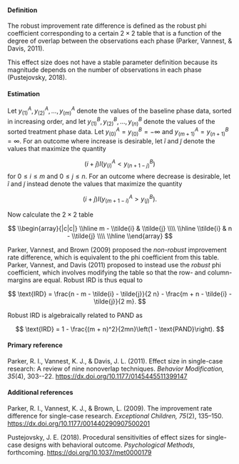 #### Definition 

The robust improvement rate difference is defined as the robust phi coefficient corresponding to a certain $2 \times 2$ table that is a function of the degree of overlap between the observations each phase (Parker, Vannest, & Davis, 2011). 

This effect size does not have a stable parameter definition because its magnitude depends on the number of observations in each phase (Pustejovsky, 2018). 

#### Estimation

Let $y^A_{(1)},y^A_{(2)},...,y^A_{(m)}$ denote the values of the baseline phase data, sorted in increasing order, and let $y^B_{(1)},y^B_{(2)},...,y^B_{(n)}$ denote the values of the sorted treatment phase data. Let $y^A_{(0)} = y^B_{(0)} = -\infty$ and $y^A_{(m + 1)} = y^B_{(n + 1)} = \infty$. For an outcome where increase is desirable, let $\tilde{i}$ and $\tilde{j}$ denote the values that maximize the quantity

$$
\left(i + j\right) I\left(y^A_{(i)} < y^B_{(n + 1 - j)}\right)
$$
for $0 \leq i \leq m$ and $0 \leq j \leq n$. For an outcome where decrease is desirable, let $\tilde{i}$ and $\tilde{j}$ instead denote the values that maximize the quantity

$$
\left(i + j\right) I\left(y^A_{(m + 1 - i)} > y^B_{(j)}\right).
$$

Now calculate the $2 \times 2$ table

$$
\\begin{array}{|c|c|} \\hline
m - \\tilde{i} & \\tilde{j} \\\\ \\hline
\\tilde{i} & n - \\tilde{j} \\\\ \\hline
\\end{array}
$$

Parker, Vannest, and Brown (2009) proposed the _non-robust_ improvement rate difference, which is equivalent to the phi coefficient from this table. Parker, Vannest, and Davis (2011) proposed to instead use the _robust_ phi coefficient, which involves modifying the table so that the row- and column-margins are equal. Robust IRD is thus equal to 

$$
\text{IRD} = \frac{n - m - \tilde{i} - \tilde{j}}{2 n} - \frac{m + n - \tilde{i} - \tilde{j}}{2 m}.
$$

Robust IRD is algebraically related to PAND as

$$
\text{IRD} = 1 - \frac{(m + n)^2}{2mn}\left(1 - \text{PAND}\right). 
$$


#### Primary reference

Parker, R. I., Vannest, K. J., & Davis, J. L. (2011). Effect size in single-case research: A review of nine nonoverlap techniques. _Behavior Modification, 35_(4), 303--22. https://dx.doi.org/10.1177/0145445511399147

#### Additional references 

Parker, R. I., Vannest, K. J., & Brown, L. (2009). The improvement rate difference for single-case research. _Exceptional Children, 75_(2), 135–150. https://dx.doi.org/10.1177/001440290907500201

Pustejovsky, J. E. (2018). Procedural sensitivities of effect sizes for single-case designs with behavioral outcome. _Psychological Methods_, forthcoming. https://doi.org/10.1037/met0000179
